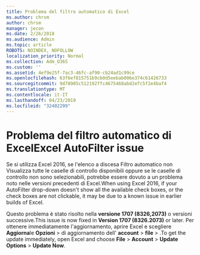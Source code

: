 ```yaml
---
title: Problema del filtro automatico di Excel
ms.author: chrsm
author: chrsm
manager: jecon
ms.date: 2/26/2018
ms.audience: Admin
ms.topic: article
ROBOTS: NOINDEX, NOFOLLOW
localization_priority: Normal
ms.collection: Adm_O365
ms.custom: ''
ms.assetid: 4ef9e25f-7ac3-46fc-af90-cb24ad1c99ce
ms.openlocfilehash: 63f6ef815751b9cb0d5eebab006e374c61426733
ms.sourcegitcommit: 9d78905c512192ffc4675468abd2efc5f2e4baf4
ms.translationtype: MT
ms.contentlocale: it-IT
ms.lasthandoff: 04/23/2019
ms.locfileid: "32402299"
---
```

# <a name="excel-autofilter-issue"></a><span data-ttu-id="b8ea9-102">Problema del filtro automatico di Excel</span><span class="sxs-lookup"><span data-stu-id="b8ea9-102">Excel AutoFilter issue</span></span>

<span data-ttu-id="b8ea9-103">Se si utilizza Excel 2016, se l'elenco a discesa Filtro automatico non Visualizza tutte le caselle di controllo disponibili oppure se le caselle di controllo non sono selezionabili, potrebbe essere dovuto a un problema noto nelle versioni precedenti di Excel.</span><span class="sxs-lookup"><span data-stu-id="b8ea9-103">When using Excel 2016, if your AutoFilter drop-down doesn't show all the available check boxes, or the check boxes are not clickable, it may be due to a known issue in earlier builds of Excel.</span></span> 
  
<span data-ttu-id="b8ea9-104">Questo problema è stato risolto nella **versione 1707 (8326,2073)** o versioni successive.</span><span class="sxs-lookup"><span data-stu-id="b8ea9-104">This issue is now fixed in **Version 1707 (8326.2073)** or later.</span></span> <span data-ttu-id="b8ea9-105">Per ottenere immediatamente l'aggiornamento, aprire Excel e scegliere **Aggiorna**le **Opzioni** \> di aggiornamento dell' **account** \> **file** \> .</span><span class="sxs-lookup"><span data-stu-id="b8ea9-105">To get the update immediately, open Excel and choose **File** \> **Account** \> **Update Options** \> **Update Now**.</span></span>
  


